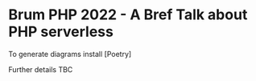 # Brum PHP 2022 - A Bref Talk about PHP serverless
To generate diagrams install [Poetry]

Further details TBC
